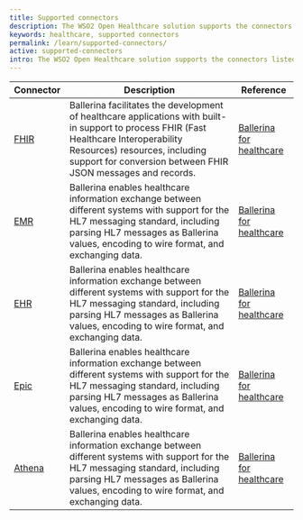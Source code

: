 ```yaml
---
title: Supported connectors
description: The WSO2 Open Healthcare solution supports the connectors listed below.
keywords: healthcare, supported connectors
permalink: /learn/supported-connectors/
active: supported-connectors
intro: The WSO2 Open Healthcare solution supports the connectors listed below.
---
```


| Connector | Description                                                                                                                                                                                                                               | Reference                                                                                                                                                                                                                                                                                                                      |
|-------------|-------------------------------------------------------------------------------------------------------------------------------------------------------------------------------------------------------------------------------------------|------------------------------------------------------------------------------------------------------------------------------------------------------------------------------------------------------------------------------------------------------------------------------------------------------------------------------------|
| <a href="https://central.ballerina.io/ballerinax/health.fhir.r4" target="_blank">FHIR</a>        | Ballerina facilitates the development of healthcare applications with built-in support to process FHIR (Fast Healthcare Interoperability Resources) resources, including support for conversion between FHIR JSON messages and records.  | <a href="https://ballerina.io/usecases/healthcare/" target="_blank">Ballerina for healthcare</a> 
| <a href="https://lib.ballerina.io/ballerina/edi" target="_blank">EMR</a>         | Ballerina enables healthcare information exchange between different systems with support for the HL7 messaging standard, including parsing HL7 messages as Ballerina values, encoding to wire format, and exchanging data.                                                                                                                                            | <a href="https://ballerina.io/usecases/healthcare/" target="_blank">Ballerina for healthcare</a>                                                                                                                                                                                     |
| <a href="https://lib.ballerina.io/ballerina/edi" target="_blank">EHR</a>         | Ballerina enables healthcare information exchange between different systems with support for the HL7 messaging standard, including parsing HL7 messages as Ballerina values, encoding to wire format, and exchanging data.                                                                                                                                            | <a href="https://ballerina.io/usecases/healthcare/" target="_blank">Ballerina for healthcare</a>                                                                                                                                                                                                                                                   |
| <a href="https://lib.ballerina.io/ballerina/edi" target="_blank">Epic</a>         | Ballerina enables healthcare information exchange between different systems with support for the HL7 messaging standard, including parsing HL7 messages as Ballerina values, encoding to wire format, and exchanging data.                                                                                                                                            | <a href="https://ballerina.io/usecases/healthcare/" target="_blank">Ballerina for healthcare</a>                                                                                                                                                                                                                                                   |
| <a href="https://lib.ballerina.io/ballerina/edi" target="_blank">Athena</a>         | Ballerina enables healthcare information exchange between different systems with support for the HL7 messaging standard, including parsing HL7 messages as Ballerina values, encoding to wire format, and exchanging data.                                                                                                                                            | <a href="https://ballerina.io/usecases/healthcare/" target="_blank">Ballerina for healthcare</a>                                                                                                                                                                                                                                                   |